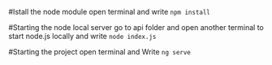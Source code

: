 
#Istall the node module
open terminal and write `npm install`


#Starting the node local server
go to api folder and open another terminal to start node.js locally and write `node index.js`

#Starting the project
open terminal and Write `ng serve`

